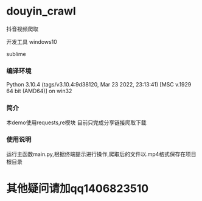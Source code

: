 # douyin_crawl
抖音视频爬取

开发工具
windows10

sublime

### 编译环境
Python 3.10.4 (tags/v3.10.4:9d38120, Mar 23 2022, 23:13:41) [MSC v.1929 64 bit (AMD64)] on win32

### 简介
本demo使用requests,re模块
目前只完成分享链接爬取下载

### 使用说明
运行主函数main.py,根据终端提示进行操作,爬取后的文件以.mp4格式保存在项目根目录

# 其他疑问请加qq1406823510
